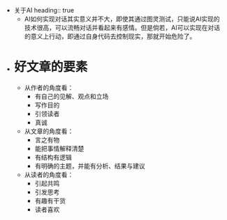 - 关于AI
  heading:: true
	- AI如何实现对话其实意义并不大，即使其通过图灵测试，只能说AI实现的技术很高，可以流畅对话并看起来有感情。但是倘若，AI可以实现在对话的意义上行动，即通过自身代码去控制现实，那就开始危险了。
- # 好文章的要素
	- 从作者的角度看：
		- 有自己的见解、观点和立场
		- 写作目的
		- 引领读者
		- 真诚
	- 从文章的角度看：
		- 言之有物
		- 能把事情解释清楚
		- 有结构有逻辑
		- 有明确的主题，并能有分析、结果与建议
	- 从读者的角度看：
		- 引起共鸣
		- 引发思考
		- 有趣有干货
		- 读者喜欢